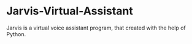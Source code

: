 # Jarvis-Virtual-Assistant
Jarvis is a virtual voice assistant program, that created with the help of Python.
